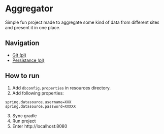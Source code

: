 # Aggregator
Simple fun project made to aggregate some kind of data from different sites and present it in one place.

## Navigation
- [Git (pl)](docs/git.md)
- [Persistance (pl)](docs/persistance.md)

## How to run
1. Add `dbconfig.properties` in resources directory. 
2. Add following properties:
```
spring.datasource.username=XXX
spring.datasource.password=XXXXX
```
3. Sync gradle
4. Run project
5. Enter http://localhost:8080


